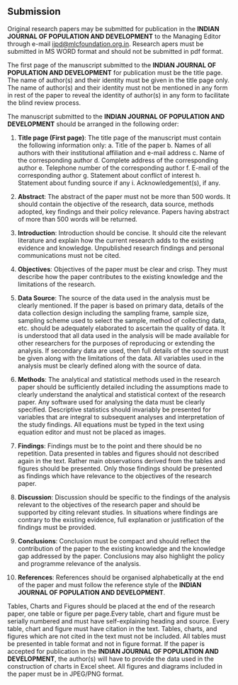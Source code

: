 ## Submission

Original research papers may be submitted for publication in the **INDIAN JOURNAL OF POPULATION AND DEVELOPMENT** to the Managing Editor through e-mail <ijpd@mlcfoundation.org.in>. Research apers must be submitted in MS WORD format and should not be submitted in pdf format.

The first page of the manuscript submitted to the **INDIAN JOURNAL OF POPULATION AND DEVELOPMENT** for publication must be the title page. The name of author(s) and their identity must be given in the title page only. The name of author(s) and their identity must not be mentioned in any form in rest of the paper to reveal the identity of author(s) in any form to facilitate the blind review process.

The manuscript submitted to the **INDIAN JOURNAL OF POPULATION AND DEVELOPMENT** should be arranged in the following order:

1. **Title page (First page)**: The title page of the manuscript must contain the following information only:
    a. Title of the paper
    b. Names of all authors with their institutional affiliation and e-mail address
    c. Name of the corresponding author
    d. Complete address of the corresponding author
    e. Telephone number of the corresponding author
    f. E-mail of the corresponding author
    g. Statement about conflict of interest
    h. Statement about funding source if any
    i. Acknowledgement(s), if any.

2. **Abstract**: The abstract of the paper must not be more than 500 words. It should contain the objective of the research, data source, methods adopted, key findings and their policy relevance. Papers having abstract of more than 500 words will be returned.

3. **Introduction**: Introduction should be concise. It should cite the relevant literature and explain how the current research adds to the existing evidence and knowledge. Unpublished research findings and personal communications must not be cited.

4. **Objectives**: Objectives of the paper must be clear and crisp. They must describe how the paper contributes to the existing knowledge and the limitations of the research.

5. **Data Source**: The source of the data used in the analysis must be clearly mentioned. If the paper is based on primary data, details of the data collection design including the sampling frame, sample size, sampling scheme used to select the sample, method of collecting data, etc. should be adequately elaborated to ascertain the quality of data. It is understood that all data used in the analysis will be made available for other researchers for the purposes of reproducing or
extending the analysis. If secondary data are used, then full details of the source must be given along with the limitations of the data. All variables used in the analysis must be clearly defined along with the source of data.

6. **Methods**: The analytical and statistical methods used in the research paper should be sufficiently detailed including the assumptions made to clearly understand the analytical and statistical context of the research paper. Any software used for analysing the data must be
clearly specified. Descriptive statistics should invariably be presented for variables that are integral to subsequent analyses and interpretation of the study findings. All equations must be typed in the text using equation editor and must not be placed as images.

7. **Findings**: Findings must be to the point and there should be no repetition. Data presented in tables and figures should not described again in the text. Rather main observations derived from the tables and figures should be presented. Only those findings should be presented as findings which have relevance to the objectives of the research paper.

8. **Discussion**: Discussion should be specific to the findings of the analysis relevant to the objectives of the research paper and should be supported by citing relevant studies. In situations where findings are contrary to the existing evidence, full explanation or justification of the findings must be provided.

9. **Conclusions**: Conclusion must be compact and should reflect the contribution of the paper to the existing knowledge and the knowledge gap addressed by the paper. Conclusions may also highlight the policy and programme relevance of the analysis.

10. **References**: References should be organised alphabetically at the end of the paper and must follow the reference style of the **INDIAN JOURNAL OF POPULATION AND DEVELOPMENT**.

Tables, Charts and Figures should be placed at the end of the research paper, one table or figure per page.Every table, chart and figure must be serially numbered and must have self-explaining heading and source. Every table, chart and figure must have citation in the text. Tables, charts, and figures which are not cited in the text must not be included. All tables must be presented in table format and not in figure format. If the paper is accepted for publication in the **INDIAN JOURNAL OF POPULATION AND DEVELOPMENT**, the author(s) will have to provide the data used in the construction of charts in Excel sheet. All figures and diagrams included in the paper must be in JPEG/PNG format.
